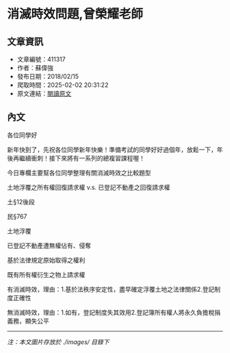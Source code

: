 # 消滅時效問題,曾榮耀老師

## 文章資訊
- 文章編號：411317
- 作者：蘇偉強
- 發布日期：2018/02/15
- 爬取時間：2025-02-02 20:31:22
- 原文連結：[閱讀原文](https://real-estate.get.com.tw/Columns/detail.aspx?no=411317)

## 內文
各位同學好

新年快到了，先祝各位同學新年快樂！準備考試的同學好好過個年，放鬆一下，年後再繼續衝刺！接下來將有一系列的總複習課程喔！

今日專欄主要幫各位同學整理有關消滅時效之比較題型

土地浮覆之所有權回復請求權 v.s. 已登記不動產之回復請求權

土§12後段

民§767

土地浮覆

已登記不動產遭無權佔有、侵奪

基於法律規定原始取得之權利

既有所有權衍生之物上請求權

有消滅時效，理由：1.基於法秩序安定性，盡早確定浮覆土地之法律關係2.登記制度正確性

無消滅時效，理由：1.如有，登記制度失其效用2.登記簿所有權人將永久負擔稅捐義務，顯失公平

---
*注：本文圖片存放於 ./images/ 目錄下*
